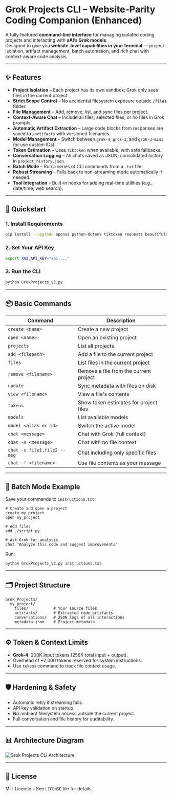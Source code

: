 # Grok Projects CLI – Website-Parity Coding Companion (Enhanced)

A fully featured **command-line interface** for managing isolated coding projects and interacting with **xAI’s Grok models**.  
Designed to give you **website-level capabilities in your terminal** — project isolation, artifact management, batch automation, and rich chat with context-aware code analysis.

---

## ✨ Features

- **Project Isolation** – Each project has its own sandbox; Grok only sees files in the current project.
- **Strict Scope Control** – No accidental filesystem exposure outside `/files` folder.
- **File Management** – Add, remove, list, and sync files per project.
- **Context-Aware Chat** – Include all files, selected files, or no files in Grok prompts.
- **Automatic Artifact Extraction** – Large code blocks from responses are saved to `/artifacts` with versioned filenames.
- **Model Management** – Switch between `grok-4`, `grok-3`, and `grok-3-mini` (or use custom IDs).
- **Token Estimation** – Uses `tiktoken` when available, with safe fallbacks.
- **Conversation Logging** – All chats saved as JSON; consolidated history in `project_history.json`.
- **Batch Mode** – Run a series of CLI commands from a `.txt` file.
- **Robust Streaming** – Falls back to non-streaming mode automatically if needed.
- **Tool Integration** – Built-in hooks for adding real-time utilities (e.g., date/time, web search).

---

## 🚀 Quickstart

### 1. Install Requirements
```bash
pip install --upgrade openai python-dotenv tiktoken requests beautifulsoup4
```

### 2. Set Your API Key
```bash
export XAI_API_KEY="xai-..."
```

### 3. Run the CLI
```bash
python GrokProjects_v3.py
```

---

## 📦 Basic Commands

| Command                        | Description |
|--------------------------------|-------------|
| `create <name>`                | Create a new project |
| `open <name>`                  | Open an existing project |
| `projects`                     | List all projects |
| `add <filepath>`               | Add a file to the current project |
| `files`                        | List files in the current project |
| `remove <filename>`            | Remove a file from the current project |
| `update`                       | Sync metadata with files on disk |
| `view <filename>`              | View a file's contents |
| `tokens`                       | Show token estimates for project files |
| `models`                       | List available models |
| `model <alias or id>`          | Switch the active model |
| `chat <message>`               | Chat with Grok (full context) |
| `chat -n <message>`            | Chat with no file context |
| `chat -s file1,file2 -- msg`    | Chat including only specific files |
| `chat -f <filename>`           | Use file contents as your message |

---

## 📜 Batch Mode Example

Save your commands to `instructions.txt`:
```text
# Create and open a project
create my_project
open my_project

# Add files
add ./script.py

# Ask Grok for analysis
chat "Analyze this code and suggest improvements"
```

Run:
```bash
python GrokProjects_v3.py instructions.txt
```

---

## 🗂 Project Structure

```
Grok_Projects/
  my_project/
    files/           # Your source files
    artifacts/       # Extracted code artifacts
    conversations/   # JSON logs of all interactions
    metadata.json    # Project metadata
```

---

## ⚙️ Token & Context Limits

- **Grok-4**: 200K input tokens (256K total input + output).
- Overhead of ~2,000 tokens reserved for system instructions.
- Use `tokens` command to track file context usage.

---

## 🛡 Hardening & Safety

- Automatic retry if streaming fails.
- API key validation on startup.
- No ambient filesystem access outside the current project.
- Full conversation and file history for auditability.

---

## 📊 Architecture Diagram

![Grok Projects CLI Architecture](assets/grok_cli_architecture.png)

---

## 📄 License
MIT License – See `LICENSE` file for details.
